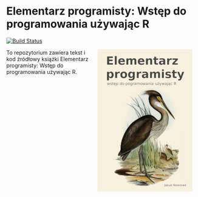 # Elementarz programisty: Wstęp do programowania używając R

[![Build Status](https://travis-ci.org/Nowosad/elp.svg?branch=master)](https://travis-ci.org/Nowosad/elp)

<a href="http://nowosad.github.io/elp/"><img src="cover/cover_lr.png" width="250" height="375" alt="Cover image" align="right" style="margin: 0 1em 0 1em" /></a> 
To repozytorium zawiera tekst i kod źródłowy książki Elementarz programisty: Wstęp do programowania używając R.
